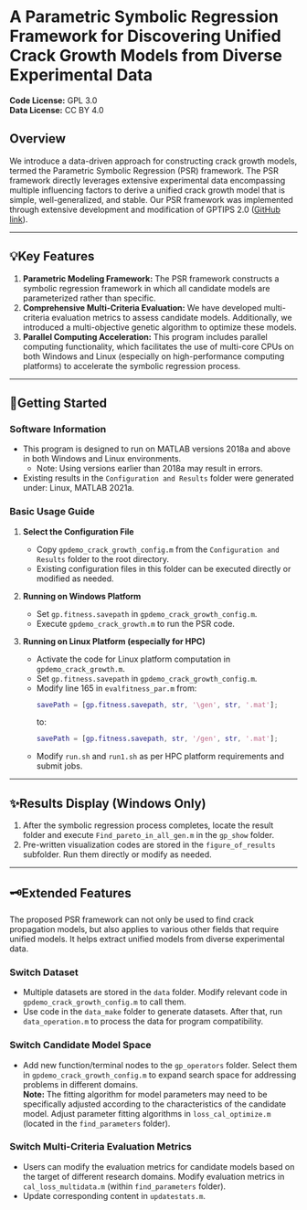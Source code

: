 # A Parametric Symbolic Regression Framework for Discovering Unified Crack Growth Models from Diverse Experimental Data  

**Code License:** GPL 3.0  
**Data License:** CC BY 4.0  

## Overview  
We introduce a data-driven approach for constructing crack growth models, termed the Parametric Symbolic Regression (PSR) framework. The PSR framework directly leverages extensive experimental data encompassing multiple influencing factors to derive a unified crack growth model that is simple, well-generalized, and stable. Our PSR framework was implemented through extensive development and modification of GPTIPS 2.0 ([GitHub link](https://github.com/domsearson/gptips-2-0)).  

---

## 💡Key Features  
1. **Parametric Modeling Framework:** The PSR framework constructs a symbolic regression framework in which all candidate models are parameterized rather than specific.  
2. **Comprehensive Multi-Criteria Evaluation:** We have developed multi-criteria evaluation metrics to assess candidate models. Additionally, we introduced a multi-objective genetic algorithm to optimize these models.  
3. **Parallel Computing Acceleration:** This program includes parallel computing functionality, which facilitates the use of multi-core CPUs on both Windows and Linux (especially on high-performance computing platforms) to accelerate the symbolic regression process.  

---

## 🚀Getting Started  

### Software Information  
- This program is designed to run on MATLAB versions 2018a and above in both Windows and Linux environments.  
  - Note: Using versions earlier than 2018a may result in errors.  
- Existing results in the `Configuration and Results` folder were generated under: Linux, MATLAB 2021a.  

### Basic Usage Guide  
1. **Select the Configuration File**  
   - Copy `gpdemo_crack_growth_config.m` from the `Configuration and Results` folder to the root directory.  
   - Existing configuration files in this folder can be executed directly or modified as needed.  

2. **Running on Windows Platform**  
   - Set `gp.fitness.savepath` in `gpdemo_crack_growth_config.m`.  
   - Execute `gpdemo_crack_growth.m` to run the PSR code.  

3. **Running on Linux Platform (especially for HPC)**  
   - Activate the code for Linux platform computation in `gpdemo_crack_growth.m`.  
   - Set `gp.fitness.savepath` in `gpdemo_crack_growth_config.m`.  
   - Modify line 165 in `evalfitness_par.m` from:  
     ```matlab
     savePath = [gp.fitness.savepath, str, '\gen', str, '.mat'];
     ```  
     to:  
     ```matlab
     savePath = [gp.fitness.savepath, str, '/gen', str, '.mat'];
     ```  
   - Modify `run.sh` and `run1.sh` as per HPC platform requirements and submit jobs.  

---

## ✨Results Display (Windows Only)  
1. After the symbolic regression process  completes, locate the result folder and execute `Find_pareto_in_all_gen.m` in the `gp_show` folder.  
2. Pre-written visualization codes are stored in the `figure_of_results` subfolder. Run them directly or modify as needed.  

---

## 🗝️Extended Features  
The proposed PSR framework can not only be used to find crack propagation models, but also applies to various other fields that require unified models. It helps extract unified models from diverse experimental data.  

### Switch Dataset  
- Multiple datasets are stored in the `data` folder. Modify relevant code in `gpdemo_crack_growth_config.m` to call them.  
- Use code in the `data_make` folder to generate datasets.  After that, run `data_operation.m` to process the data for program compatibility.  

### Switch Candidate Model Space  
- Add new function/terminal nodes to the `gp_operators` folder. Select them in `gpdemo_crack_growth_config.m` to expand search space for addressing problems in different domains.  
**Note:** The fitting algorithm for model parameters may need to be specifically adjusted according to the characteristics of the candidate model. Adjust parameter fitting algorithms in `loss_cal_optimize.m` (located in the `find_parameters` folder).  

### Switch Multi-Criteria Evaluation Metrics  
- Users can modify the evaluation metrics for candidate models based on the target of different research domains. Modify evaluation metrics in `cal_loss_multidata.m` (within `find_parameters` folder).  
- Update corresponding content in `updatestats.m`.  
